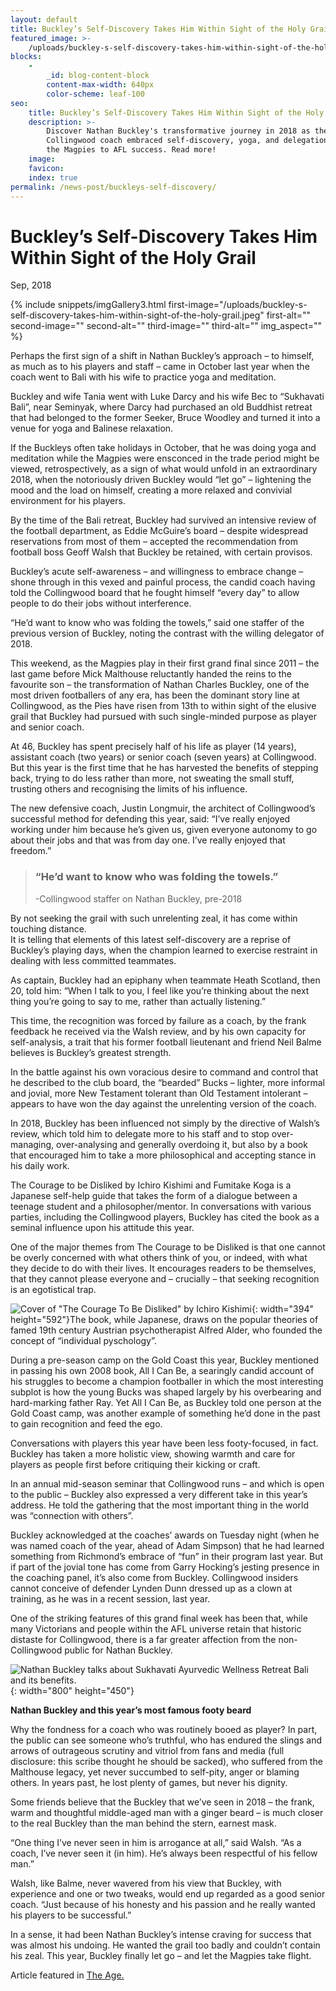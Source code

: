 ```yaml
---
layout: default
title: Buckley’s Self-Discovery Takes Him Within Sight of the Holy Grail
featured_image: >-
    /uploads/buckley-s-self-discovery-takes-him-within-sight-of-the-holy-grail.jpeg
blocks:
    -
        _id: blog-content-block
        content-max-width: 640px
        color-scheme: leaf-100
seo:
    title: Buckley’s Self-Discovery Takes Him Within Sight of the Holy Grail
    description: >-
        Discover Nathan Buckley's transformative journey in 2018 as the
        Collingwood coach embraced self-discovery, yoga, and delegation, leading
        the Magpies to AFL success. Read more!
    image:
    favicon:
    index: true
permalink: /news-post/buckleys-self-discovery/
---
```

# Buckley’s Self-Discovery Takes Him Within Sight of the Holy Grail

Sep, 2018

{% include snippets/imgGallery3.html first-image="/uploads/buckley-s-self-discovery-takes-him-within-sight-of-the-holy-grail.jpeg" first-alt="" second-image="" second-alt="" third-image="" third-alt="" img_aspect="" %}

Perhaps the first sign of a shift in Nathan Buckley’s approach – to himself, as much as to his players and staff – came in October last year when the coach went to Bali with his wife to practice yoga and meditation.

Buckley and wife Tania went with Luke Darcy and his wife Bec to “Sukhavati Bali”, near Seminyak, where Darcy had purchased an old Buddhist retreat that had belonged to the former Seeker, Bruce Woodley and turned it into a venue for yoga and Balinese relaxation.

If the Buckleys often take holidays in October, that he was doing yoga and meditation while the Magpies were ensconced in the trade period might be viewed, retrospectively, as a sign of what would unfold in an extraordinary 2018, when the notoriously driven Buckley would “let go” – lightening the mood and the load on himself, creating a more relaxed and convivial environment for his players.

By the time of the Bali retreat, Buckley had survived an intensive review of the football department, as Eddie McGuire’s board – despite widespread reservations from most of them – accepted the recommendation from football boss Geoff Walsh that Buckley be retained, with certain provisos.

Buckley’s acute self-awareness – and willingness to embrace change – shone through in this vexed and painful process, the candid coach having told the Collingwood board that he fought himself “every day” to allow people to do their jobs without interference.

“He’d want to know who was folding the towels,” said one staffer of the previous version of Buckley, noting the contrast with the willing delegator of 2018.

This weekend, as the Magpies play in their first grand final since 2011 – the last game before Mick Malthouse reluctantly handed the reins to the favourite son – the transformation of Nathan Charles Buckley, one of the most driven footballers of any era, has been the dominant story line at Collingwood, as the Pies have risen from 13th to within sight of the elusive grail that Buckley had pursued with such single-minded purpose as player and senior coach.

At 46, Buckley has spent precisely half of his life as player (14 years), assistant coach (two years) or senior coach (seven years) at Collingwood. But this year is the first time that he has harvested the benefits of stepping back, trying to do less rather than more, not sweating the small stuff, trusting others and recognising the limits of his influence.

The new defensive coach, Justin Longmuir, the architect of Collingwood’s successful method for defending this year, said: “I’ve really enjoyed working under him because he’s given us, given everyone autonomy to go about their jobs and that was from day one. I’ve really enjoyed that freedom.”

> ### “He’d want to know who was folding the towels.”
>
> \-Collingwood staffer on Nathan Buckley, pre-2018

By not seeking the grail with such unrelenting zeal, it has come within touching distance.<br>It is telling that elements of this latest self-discovery are a reprise of Buckley’s playing days, when the champion learned to exercise restraint in dealing with less committed teammates.

As captain, Buckley had an epiphany when teammate Heath Scotland, then 20, told him: “When I talk to you, I feel like you’re thinking about the next thing you’re going to say to me, rather than actually listening.”

This time, the recognition was forced by failure as a coach, by the frank feedback he received via the Walsh review, and by his own capacity for self-analysis, a trait that his former football lieutenant and friend Neil Balme believes is Buckley’s greatest strength.

In the battle against his own voracious desire to command and control that he described to the club board, the “bearded” Bucks – lighter, more informal and jovial, more New Testament tolerant than Old Testament intolerant – appears to have won the day against the unrelenting version of the coach.

In 2018, Buckley has been influenced not simply by the directive of Walsh’s review, which told him to delegate more to his staff and to stop over-managing, over-analysing and generally overdoing it, but also by a book that encouraged him to take a more philosophical and accepting stance in his daily work.

The Courage to be Disliked by Ichiro Kishimi and Fumitake Koga is a Japanese self-help guide that takes the form of a dialogue between a teenage student and a philosopher/mentor. In conversations with various parties, including the Collingwood players, Buckley has cited the book as a seminal influence upon his attitude this year.

One of the major themes from The Courage to be Disliked is that one cannot be overly concerned with what others think of you, or indeed, with what they decide to do with their lives. It encourages readers to be themselves, that they cannot please everyone and – crucially – that seeking recognition is an egotistical trap.

![Cover of &quot;The Courage To Be Disliked&quot; by Ichiro Kishimi](https://www.sukhavatibali.com/wp-content/uploads/2019/02/8b85debf67ec9a0715bf96ac961de1f11665b0cc.jpeg){: width="394" height="592"}The book, while Japanese, draws on the popular theories of famed 19th century Austrian psychotherapist Alfred Alder, who founded the concept of “individual pyschology”.

During a pre-season camp on the Gold Coast this year, Buckley mentioned in passing his own 2008 book, All I Can Be, a searingly candid account of his struggles to become a champion footballer in which the most interesting subplot is how the young Bucks was shaped largely by his overbearing and hard-marking father Ray. Yet All I Can Be, as Buckley told one person at the Gold Coast camp, was another example of something he’d done in the past to gain recognition and feed the ego.

Conversations with players this year have been less footy-focused, in fact. Buckley has taken a more holistic view, showing warmth and care for players as people first before critiquing their kicking or craft.

In an annual mid-season seminar that Collingwood runs – and which is open to the public – Buckley also expressed a very different take in this year’s address. He told the gathering that the most important thing in the world was “connection with others”.

Buckley acknowledged at the coaches’ awards on Tuesday night (when he was named coach of the year, ahead of Adam Simpson) that he had learned something from Richmond’s embrace of “fun” in their program last year. But if part of the jovial tone has come from Garry Hocking’s jesting presence in the coaching panel, it’s also come from Buckley. Collingwood insiders cannot conceive of defender Lynden Dunn dressed up as a clown at training, as he was in a recent session, last year.

One of the striking features of this grand final week has been that, while many Victorians and people within the AFL universe retain that historic distaste for Collingwood, there is a far greater affection from the non-Collingwood public for Nathan Buckley.

![Nathan Buckley talks about Sukhavati Ayurvedic Wellness Retreat Bali and its benefits.](https://www.sukhavatibali.com/wp-content/uploads/2019/02/59f75aafac97bd34dfbb84813103fbafbe3033be.jpeg){: width="800" height="450"}

**Nathan Buckley and this year’s most famous footy beard**

Why the fondness for a coach who was routinely booed as player? In part, the public can see someone who’s truthful, who has endured the slings and arrows of outrageous scrutiny and vitriol from fans and media (full disclosure: this scribe thought he should be sacked), who suffered from the Malthouse legacy, yet never succumbed to self-pity, anger or blaming others. In years past, he lost plenty of games, but never his dignity.

Some friends believe that the Buckley that we’ve seen in 2018 – the frank, warm and thoughtful middle-aged man with a ginger beard – is much closer to the real Buckley than the man behind the stern, earnest mask.

“One thing I’ve never seen in him is arrogance at all,” said Walsh. “As a coach, I’ve never seen it (in him). He’s always been respectful of his fellow man.”

Walsh, like Balme, never wavered from his view that Buckley, with experience and one or two tweaks, would end up regarded as a good senior coach. “Just because of his honesty and his passion and he really wanted his players to be successful.”

In a sense, it had been Nathan Buckley’s intense craving for success that was almost his undoing. He wanted the grail too badly and couldn’t contain his zeal. This year, Buckley finally let go – and let the Magpies take flight.

Article featured in [The Age.](https://www.theage.com.au/sport/afl/buckley-s-self-discovery-takes-him-within-sight-of-the-holy-grail-20180928-p506po.html?fbclid=IwAR3ps_cKR2e7ZE-hwbpN2MsId40vsjI4_KVqtxVZYcC34XevEcLjbBnPJiw)